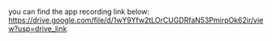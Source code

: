 you can find the app recording link below:
[https://drive.google.com/file/d/1wY9Yfw2tLOrCUGDRfaN53PmirpOk62ir/view?usp=drive_link ](https://drive.google.com/file/d/1wY9Yfw2tLOrCUGDRfaN53PmirpOk62ir/view?usp=drive_link)
